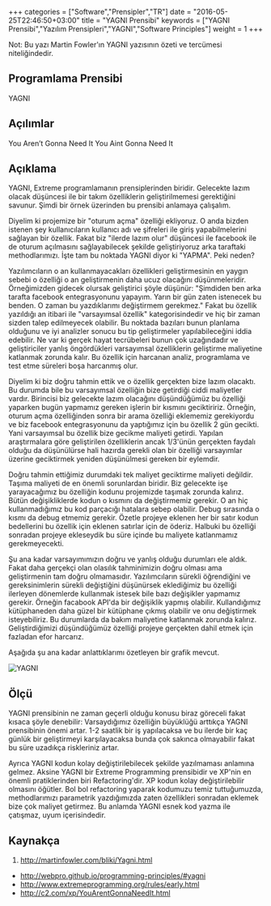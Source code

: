 +++
categories = ["Software","Prensipler","TR"]
date = "2016-05-25T22:46:50+03:00"
title = "YAGNI Prensibi"
keywords = ["YAGNI Prensibi","Yazılım Prensipleri","YAGNI","Software Principles"]
weight = 1
+++

Not: Bu yazı Martin Fowler'ın YAGNI yazısının özeti ve tercümesi niteliğindedir.

## Programlama Prensibi

YAGNI

## Açılımlar

You Aren’t Gonna Need It
You Aint Gonna Need It

## Açıklama

YAGNI, Extreme programlamanın prensiplerinden biridir. Gelecekte lazım olacak düşüncesi ile bir takım özelliklerin geliştirilmemesi gerektiğini savunur. Şimdi bir örnek üzerinden bu prensibi anlamaya çalışalım.

<!--more-->

Diyelim ki projemize bir "oturum açma" özelliği ekliyoruz. O anda bizden istenen şey kullanıcıların kullanıcı adı ve şifreleri ile giriş yapabilmelerini sağlayan bir özellik. Fakat biz "ilerde lazım olur" düşüncesi ile facebook ile de oturum açılmasını sağlayabilecek şekilde geliştiriyoruz arka taraftaki methodlarımızı. İşte tam bu noktada YAGNI diyor ki "YAPMA".  Peki neden?

Yazılımcıların o an kullanmayacakları özellikleri geliştirmesinin en yaygın sebebi o özelliği o an geliştirmenin daha ucuz olacağını düşünmeleridir. Örneğimizden gidecek olursak geliştirici şöyle düşünür: "Şimdiden ben arka tarafta facebook entegrasyonunu yapayım. Yarın bir gün zaten istenecek bu benden. O zaman bu yazdıklarımı değiştirmem gerekmez." Fakat bu özellik yazıldığı an itibari ile "varsayımsal özellik" kategorisindedir ve hiç bir zaman sizden talep edilmeyecek olabilir. Bu noktada bazıları bunun planlama olduğunu ve iyi analizler sonucu bu tip geliştirmeler yapılabileceğini iddia edebilir. Ne var ki gerçek hayat tecrübeleri bunun çok uzağındadır ve geliştiriciler yanlış öngördükleri varsayımsal özelliklerin geliştirme maliyetine katlanmak zorunda kalır. Bu özellik için harcanan analiz, programlama ve test etme süreleri boşa harcanmış olur.

Diyelim ki biz doğru tahmin ettik ve o özellik gerçekten bize lazım olacaktı. Bu durumda bile bu varsayımsal özelliğin bize getirdiği ciddi maliyetler vardır. Birincisi biz gelecekte lazım olacağını düşündüğümüz bu özelliği yaparken bugün yapmamız gereken işlerin bir kısmını geciktiririz. Örneğin, oturum açma özelliğinden sonra bir arama özelliği eklememiz gerekiyordu ve biz facebook entegrasyonunu da yaptığımız için bu özellik 2 gün gecikti. Yani varsayımsal bu özellik bize gecikme maliyeti getirdi. Yapılan araştırmalara göre geliştirilen özelliklerin ancak 1/3'ünün gerçekten faydalı olduğu da düşünülürse hali hazırda gerekli olan bir özelliği varsayımlar üzerine geciktirmek yeniden düşünülmesi gereken bir eylemdir.

Doğru tahmin ettiğimiz durumdaki tek maliyet geciktirme maliyeti değildir. Taşıma maliyeti de en önemli sorunlardan biridir. Biz gelecekte işe yarayacağımız bu özelliğin kodunu projemizde taşımak zorunda kalırız. Bütün değişikliklerde kodun o kısmını da değiştirmemiz gerekir. O an hiç kullanmadığımız bu kod parçacığı hatalara sebep olabilir. Debug sırasında o kısmı da debug etmemiz gerekir. Özetle projeye eklenen her bir satır kodun bedellerini bu özellik için eklenen satırlar için de öderiz. Halbuki bu özelliği sonradan projeye ekleseydik bu süre içinde bu maliyete katlanmamız gerekmeyecekti.

Şu ana kadar varsayımımızın doğru ve yanlış olduğu durumları ele aldık. Fakat daha gerçekçi olan olasılık tahminimizin doğru olması ama geliştirmenin tam doğru olmamasıdır. Yazılımcıların sürekli öğrendiğini ve gereksinimlerin sürekli değiştiğini düşünürsek eklediğimiz bu özelliği ilerleyen dönemlerde kullanmak istesek bile bazı değişikler yapmamız gerekir. Örneğin facabook API'da bir değişiklik yapmış olabilir. Kullandığımız kütüphaneden daha güzel bir kütüphane çıkmış olabilir ve onu değiştirmek isteyebiliriz. Bu durumlarda da bakım maliyetine katlanmak zorunda kalırız. Geliştirdiğimizi düşündüğümüz özelliği projeye gerçekten dahil etmek için fazladan efor harcarız.

Aşağıda şu ana kadar anlattıklarımı özetleyen bir grafik mevcut.

![YAGNI](/img/yagni.png)

## Ölçü

YAGNI prensibinin ne zaman geçerli olduğu konusu biraz göreceli fakat kısaca şöyle denebilir: Varsaydığımız özelliğin büyüklüğü arttıkça YAGNI prensibinin önemi artar. 1-2 saatlik bir iş yapılacaksa ve bu ilerde bir kaç günlük bir geliştirmeyi karşılayacaksa bunda çok sakınca olmayabilir fakat bu süre uzadıkça riskleriniz artar.

Ayrıca YAGNI kodun kolay değiştirilebilecek şekilde yazılmaması anlamına gelmez. Aksine YAGNI bir Extreme Programming prensibidir ve XP'nin en önemli pratiklerinden biri Refactoring'dir. XP kodun kolay değiştirilebilir olmasını öğütler. Bol bol refactoring yaparak kodumuzu temiz tuttuğumuzda, methodlarımızı parametrik yazdığımızda zaten özellikleri sonradan eklemek bize çok maliyet getirmez. Bu anlamda YAGNI esnek kod yazma ile çatışmaz, uyum içerisindedir.

## Kaynakça

1. http://martinfowler.com/bliki/Yagni.html
+ http://webpro.github.io/programming-principles/#yagni
+ http://www.extremeprogramming.org/rules/early.html
+ http://c2.com/xp/YouArentGonnaNeedIt.html

